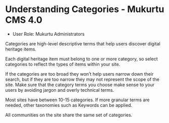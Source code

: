 # Understanding Categories - Mukurtu CMS 4.0 

- User Role: Mukurtu Administrators 

Categories are high-level descriptive terms that help users discover digital heritage items. 

Each digital heritage item must belong to one or more category, so select categories to reflect the types of items within your site.  

If the categories are too broad they won’t help users narrow down their search, but if they are too narrow they may not represent the scope of the site. Make sure that the category terms you choose make sense to your users by avoiding jargon and overly technical terms. 

Most sites have between 10-15 categories. If more granular terms are needed, other taxonomies such as Keywords can be applied. 

All communities on the site share the same set of categories.
